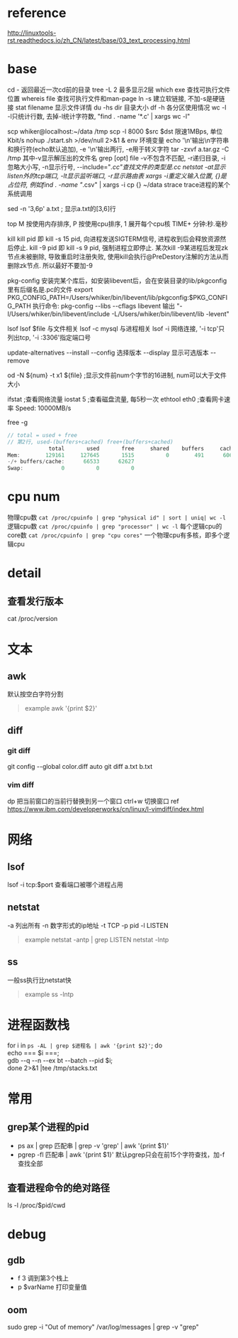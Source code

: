 # reference
http://linuxtools-rst.readthedocs.io/zh_CN/latest/base/03_text_processing.html


# base
cd        -          返回最近一次cd前的目录
tree      -L 2       最多显示2层
which     exe        查找可执行文件位置
whereis   file       查找可执行文件和man-page
ln        -s         建立软链接, 不加-s是硬链接
stat      filename   显示文件详情
du        -hs dir    目录大小
df        -h         各分区使用情况
wc        -l         -l只统计行数, 去掉-l统计字符数, "find . -name '*.c' | xargs wc -l"

scp       whiker@localhost:~/data /tmp
          scp -l 8000 $src $dst  限速1MBps, 单位Kbit/s
nohup     ./start.sh >/dev/null 2>&1 &
env       环境变量
echo      '\n'输出\n字符串和换行符(echo默认追加), -e '\n'输出两行, -e用于转义字符
tar       -zxvf a.tar.gz -C /tmp  其中-v显示解压出的文件名
grep      [opt] file  -v不包含不匹配, -r递归目录, -i忽略大小写, -n显示行号, --include="*.cc"查找文件的类型是.cc
netstat   -at显示listen外的tcp端口, -lt显示监听端口, -r显示路由表
xargs     -i重定义输入位置, {}是占位符, 例如find . -name "*.csv" | xargs -i cp {} ~/data
strace    trace进程的某个系统调用

sed       -n '3,6p' a.txt  ; 显示a.txt的[3,6]行

top
  M 按使用内存排序, P 按使用cpu排序, 1 展开每个cpu核
  TIME+ 分钟:秒.毫秒

kill
  kill pid 即 kill -s 15 pid, 向进程发送SIGTERM信号, 进程收到后会释放资源然后停止.
  kill -9 pid 即 kill -s 9 pid, 强制进程立即停止.
  某次kill -9某进程后发现zk节点未被删除, 导致重启时注册失败, 使用kill会执行@PreDestory注解的方法从而删除zk节点.
  所以最好不要加-9

pkg-config
  安装完某个库后，如安装libevent后，会在安装目录的lib/pkgconfig里有后缀名是.pc的文件
  export PKG_CONFIG_PATH=/Users/whiker/bin/libevent/lib/pkgconfig:$PKG_CONFIG_PATH
  执行命令: pkg-config --libs --cflags libevent
    输出 "-I/Users/whiker/bin/libevent/include -L/Users/whiker/bin/libevent/lib -levent"

lsof
  lsof $file      与文件相关
  lsof -c mysql   与进程相关
  lsof -i         网络连接, '-i tcp'只列出tcp, '-i :3306'指定端口号

update-alternatives
  --install <link> <name> <path> <priority>
  --config   选择版本
  --display  显示可选版本
  --remove

od        -N ${num} -t x1 ${file}  ;显示文件前num个字节的16进制, num可以大于文件大小

ifstat          ;查看网络流量
iostat    5     ;查看磁盘流量, 每5秒一次
ethtool   eth0  ;查看网卡速率 Speed: 10000MB/s

free -g
```go
// total = used + free
// 第2行, used-(buffers+cached) free+(buffers+cached)
             total       used       free     shared    buffers     cached
Mem:        129161     127645       1515          0        491      60620
-/+ buffers/cache:      66533      62627
Swap:            0          0          0
```


# cpu num
物理cpu数            `cat /proc/cpuinfo | grep "physical id" | sort | uniq| wc -l`
逻辑cpu数            `cat /proc/cpuinfo | grep "processor" | wc -l`
每个逻辑cpu的core数  `cat /proc/cpuinfo | grep "cpu cores"`
一个物理cpu有多核，即多个逻辑cpu


# detail
## 查看发行版本
cat /proc/version


# 文本
## awk
默认按空白字符分割
> example
awk '{print $2}'
## diff
### git diff
git config --global color.diff auto
git diff a.txt b.txt
### vim diff
dp      把当前窗口的当前行替换到另一个窗口
ctrl+w  切换窗口
ref     https://www.ibm.com/developerworks/cn/linux/l-vimdiff/index.html


# 网络
## lsof
lsof -i tcp:$port
  查看端口被哪个进程占用
## netstat
-a 列出所有
-n 数字形式的ip地址
-t TCP
-p pid
-l LISTEN
> example
netstat -antp | grep LISTEN
netstat -lntp
## ss
一般ss执行比netstat快
> example
ss -lntp


# 进程函数栈
for i in `ps -AL | grep $进程名 | awk '{print $2}'`; do \
  echo === $i ===; \
  gdb --q --n --ex bt --batch --pid $i; \
done 2>&1 |tee /tmp/stacks.txt


# 常用
## grep某个进程的pid
- ps ax | grep 匹配串 | grep -v 'grep' | awk '{print $1}'
- pgrep -fl 匹配串 | awk '{print $1}'
  默认pgrep只会在前15个字符查找，加-f查找全部
## 查看进程命令的绝对路径
ls -l /proc/$pid/cwd


# debug
## gdb
- f 3  调到第3个栈上
- p $varName  打印变量值
## oom
sudo grep -i "Out of memory" /var/log/messages | grep -v "grep"
